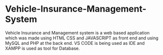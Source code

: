 # Vehicle-Insurance-Management-System
Vehicle Insurance and Management system is a web based application which was made using HTML CSS and JAVASCRIPT as front end and using MySQL and PHP at the back end. VS CODE is being used as IDE and XAMPP is used as tool for Database.

